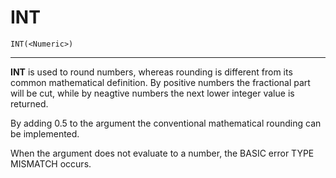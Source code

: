 # INT
```
INT(<Numeric>)
```
---

**INT** is used to round numbers, whereas rounding is different from its common mathematical definition. By positive numbers the fractional part will be cut, while by neagtive numbers the next lower integer value is returned.

By adding 0.5 to the argument the conventional mathematical rounding can be implemented.

When the argument does not evaluate to a number, the BASIC error TYPE MISMATCH occurs.